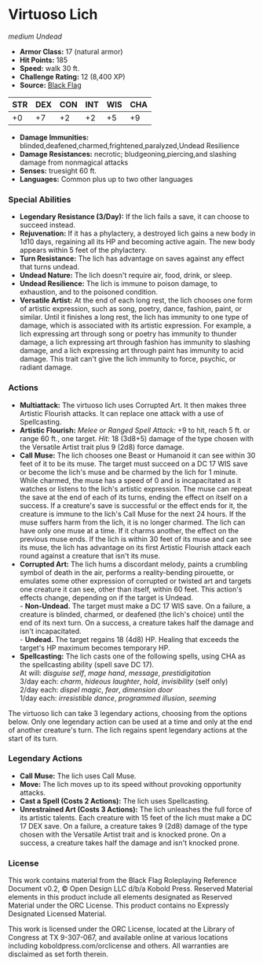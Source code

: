 # Virtuoso Lich

*medium* *Undead*

- **Armor Class:** 17 (natural armor)
- **Hit Points:** 185 
- **Speed:** walk 30 ft.
- **Challenge Rating:** 12 (8,400 XP)
- **Source:** [Black Flag](https://koboldpress.com/kpstore/product/tovrpg-pg-mv/)

| STR | DEX | CON | INT | WIS | CHA |
| --- | --- | --- | --- | --- | --- |
| +0 | +7 | +2 | +2 | +5 | +9 |

- **Damage Immunities:** blinded,deafened,charmed,frightened,paralyzed,Undead Resilience
- **Damage Resistances:** necrotic; bludgeoning,piercing,and slashing damage from nonmagical attacks
- **Senses:** truesight 60 ft.
- **Languages:** Common plus up to two other languages

### Special Abilities

- **Legendary Resistance (3/Day):** If the lich fails a save, it can choose to succeed instead.
- **Rejuvenation:** If it has a phylactery, a destroyed lich gains a new body in 1d10 days, regaining all its HP and becoming active again. The new body appears within 5 feet of the phylactery.
- **Turn Resistance:** The lich has advantage on saves against any effect that turns undead.
- **Undead Nature:** The lich doesn't require air, food, drink, or sleep.
- **Undead Resilience:** The lich is immune to poison damage, to exhaustion, and to the poisoned condition.
- **Versatile Artist:** At the end of each long rest, the lich chooses one form of artistic expression, such as song, poetry, dance, fashion, paint, or similar. Until it finishes a long rest, the lich has immunity to one type of damage, which is associated with its artistic expression. For example, a lich expressing art through song or poetry has immunity to thunder damage, a lich expressing art through fashion has immunity to slashing damage, and a lich expressing art through paint has immunity to acid damage. This trait can't give the lich immunity to force, psychic, or radiant damage.

### Actions

- **Multiattack:** The virtuoso lich uses Corrupted Art. It then makes three Artistic Flourish attacks. It can replace one attack with a use of Spellcasting.
- **Artistic Flourish:** _Melee or Ranged Spell Attack:_ +9 to hit, reach 5 ft. or range 60 ft., one target. _Hit:_ 18 (3d8+5) damage of the type chosen with the Versatile Artist trait plus 9 (2d8) force damage.
- **Call Muse:** The lich chooses one Beast or Humanoid it can see within 30 feet of it to be its muse. The target must succeed on a DC 17 WIS save or become the lich's muse and be charmed by the lich for 1 minute. While charmed, the muse has a speed of 0 and is incapacitated as it watches or listens to the lich's artistic expression. The muse can repeat the save at the end of each of its turns, ending the effect on itself on a success. If a creature's save is successful or the effect ends for it, the creature is immune to the lich's Call Muse for the next 24 hours. If the muse suffers harm from the lich, it is no longer charmed. The lich can have only one muse at a time. If it charms another, the effect on the previous muse ends. If the lich is within 30 feet of its muse and can see its muse, the lich has advantage on its first Artistic Flourish attack each round against a creature that isn't its muse.
- **Corrupted Art:** The lich hums a discordant melody, paints a crumbling symbol of death in the air, performs a reality-bending pirouette, or emulates some other expression of corrupted or twisted art and targets one creature it can see, other than itself, within 60 feet. This action's effects change, depending on if the target is Undead.<br>- **Non-Undead.** The target must make a DC 17 WIS save. On a failure, a creature is blinded, charmed, or deafened (the lich's choice) until the end of its next turn. On a success, a creature takes half the damage and isn't incapacitated.<br>- **Undead.** The target regains 18 (4d8) HP. Healing that exceeds the target's HP maximum becomes temporary HP.
- **Spellcasting:** The lich casts one of the following spells, using CHA as the spellcasting ability (spell save DC 17).<br>At will: _disguise self_, _mage hand_, _message_, _prestidigitation_<br>3/day each: _charm_, _hideous laughter_, _hold_, _invisibility_ (self only)<br>2/day each: _dispel magic_, _fear_, _dimension door_<br>1/day each: _irresistible dance_, _programmed illusion_, _seeming_

The virtuoso lich can take 3 legendary actions, choosing from the options below. Only one legendary action can be used at a time and only at the end of another creature's turn. The lich regains spent legendary actions at the start of its turn.

### Legendary Actions

- **Call Muse:** The lich uses Call Muse.
- **Move:** The lich moves up to its speed without provoking opportunity attacks.
- **Cast a Spell (Costs 2 Actions):** The lich uses Spellcasting.
- **Unrestrained Art (Costs 3 Actions):** The lich unleashes the full force of its artistic talents. Each creature with 15 feet of the lich must make a DC 17 DEX save. On a failure, a creature takes 9 (2d8) damage of the type chosen with the Versatile Artist trait and is knocked prone. On a success, a creature takes half the damage and isn't knocked prone.


### License

This work contains material from the Black Flag Roleplaying Reference Document v0.2, © Open Design LLC d/b/a Kobold Press. Reserved Material elements in this product include all elements designated as Reserved Material under the ORC License. This product contains no Expressly Designated Licensed Material.

This work is licensed under the ORC License, located at the Library of Congress at TX 9-307-067, and available online at various locations including koboldpress.com/orclicense and others. All warranties are disclaimed as set forth therein.
